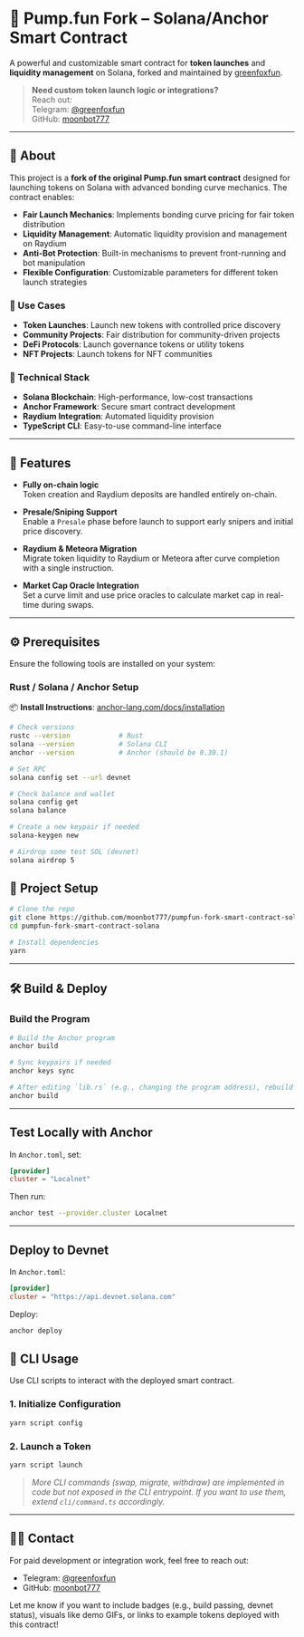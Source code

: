 # 🧠 Pump.fun Fork – Solana/Anchor Smart Contract

A powerful and customizable smart contract for **token launches** and **liquidity management** on Solana, forked and maintained by [greenfoxfun](https://t.me/greenfoxfun).

> **Need custom token launch logic or integrations?**  
> Reach out:  
> Telegram: [@greenfoxfun](https://t.me/greenfoxfun)  
> GitHub: [moonbot777](https://github.com/moonbot777)

---

## 📖 About

This project is a **fork of the original Pump.fun smart contract** designed for launching tokens on Solana with advanced bonding curve mechanics. The contract enables:

- **Fair Launch Mechanics**: Implements bonding curve pricing for fair token distribution
- **Liquidity Management**: Automatic liquidity provision and management on Raydium
- **Anti-Bot Protection**: Built-in mechanisms to prevent front-running and bot manipulation
- **Flexible Configuration**: Customizable parameters for different token launch strategies

### 🎯 Use Cases

- **Token Launches**: Launch new tokens with controlled price discovery
- **Community Projects**: Fair distribution for community-driven projects
- **DeFi Protocols**: Launch governance tokens or utility tokens
- **NFT Projects**: Launch tokens for NFT communities

### 🔧 Technical Stack

- **Solana Blockchain**: High-performance, low-cost transactions
- **Anchor Framework**: Secure smart contract development
- **Raydium Integration**: Automated liquidity provision
- **TypeScript CLI**: Easy-to-use command-line interface

---

## 🚀 Features

- **Fully on-chain logic**  
  Token creation and Raydium deposits are handled entirely on-chain.

- **Presale/Sniping Support**  
  Enable a `Presale` phase before launch to support early snipers and initial price discovery.

- **Raydium & Meteora Migration**  
  Migrate token liquidity to Raydium or Meteora after curve completion with a single instruction.

- **Market Cap Oracle Integration**  
  Set a curve limit and use price oracles to calculate market cap in real-time during swaps.

---

## ⚙️ Prerequisites

Ensure the following tools are installed on your system:

### Rust / Solana / Anchor Setup

📦 **Install Instructions**: [anchor-lang.com/docs/installation](https://anchor-lang.com/docs/installation)

```bash
# Check versions
rustc --version            # Rust
solana --version           # Solana CLI
anchor --version           # Anchor (should be 0.30.1)

# Set RPC
solana config set --url devnet

# Check balance and wallet
solana config get
solana balance

# Create a new keypair if needed
solana-keygen new

# Airdrop some test SOL (devnet)
solana airdrop 5
```

## 📂 Project Setup
```bash
# Clone the repo
git clone https://github.com/moonbot777/pumpfun-fork-smart-contract-solana.git
cd pumpfun-fork-smart-contract-solana

# Install dependencies
yarn
```

---

## 🛠️ Build & Deploy

### Build the Program
```bash
# Build the Anchor program
anchor build

# Sync keypairs if needed
anchor keys sync

# After editing `lib.rs` (e.g., changing the program address), rebuild
anchor build
```

---

## Test Locally with Anchor

In `Anchor.toml`, set:
``` toml
[provider]
cluster = "Localnet"
```

Then run:
```bash
anchor test --provider.cluster Localnet
```

---

## Deploy to Devnet

In `Anchor.toml`:
```toml
[provider]
cluster = "https://api.devnet.solana.com"
```

Deploy:
```bash
anchor deploy
```

## 🧪 CLI Usage

Use CLI scripts to interact with the deployed smart contract.

### 1. Initialize Configuration
```bash 
yarn script config
```

### 2. Launch a Token
```bash
yarn script launch
```

> _More CLI commands (swap, migrate, withdraw) are implemented in code but not exposed in the CLI entrypoint. If you want to use them, extend `cli/command.ts` accordingly._

---

## 🧑‍💻 Contact

For paid development or integration work, feel free to reach out:

- Telegram: [@greenfoxfun](https://t.me/greenfoxfun)
- GitHub: [moonbot777](https://github.com/moonbot777)

Let me know if you want to include badges (e.g., build passing, devnet status), visuals like demo GIFs, or links to example tokens deployed with this contract!

